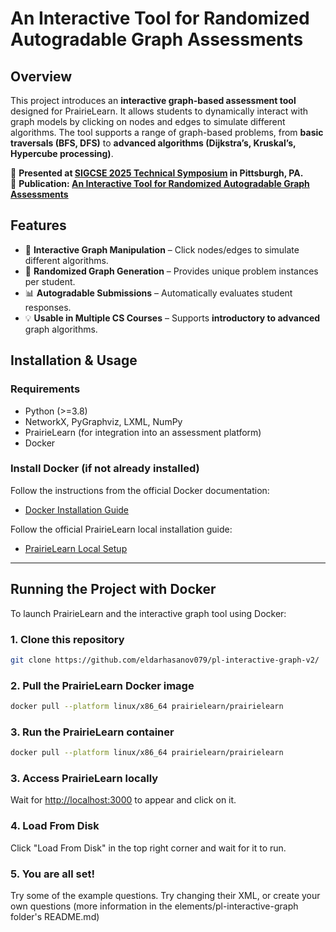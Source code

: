# An Interactive Tool for Randomized Autogradable Graph Assessments

## Overview  
This project introduces an **interactive graph-based assessment tool** designed for PrairieLearn. It allows students to dynamically interact with graph models by clicking on nodes and edges to simulate different algorithms. The tool supports a range of graph-based problems, from **basic traversals (BFS, DFS)** to **advanced algorithms (Dijkstra’s, Kruskal’s, Hypercube processing)**.

📢 **Presented at [SIGCSE 2025 Technical Symposium](https://sigcse2025.org/) in Pittsburgh, PA.**  
📄 **Publication: [An Interactive Tool for Randomized Autogradable Graph Assessments](https://dl.acm.org/doi/10.1145/3641555.3705123)** 

## Features  
- 🎯 **Interactive Graph Manipulation** – Click nodes/edges to simulate different algorithms.  
- 🔄 **Randomized Graph Generation** – Provides unique problem instances per student.  
- 📊 **Autogradable Submissions** – Automatically evaluates student responses.  
- 💡 **Usable in Multiple CS Courses** – Supports **introductory to advanced** graph algorithms.  

## Installation & Usage  

### **Requirements**  
- Python (>=3.8)  
- NetworkX, PyGraphviz, LXML, NumPy  
- PrairieLearn (for integration into an assessment platform)  
- Docker
  
### **Install Docker (if not already installed)**  
Follow the instructions from the official Docker documentation:  
- [Docker Installation Guide](https://docs.docker.com/get-docker/)  

Follow the official PrairieLearn local installation guide:  
- [PrairieLearn Local Setup](https://prairielearn.readthedocs.io/en/latest/installingLocal/)

---

## **Running the Project with Docker**  
To launch PrairieLearn and the interactive graph tool using Docker:

### **1. Clone this repository**  
```bash
git clone https://github.com/eldarhasanov079/pl-interactive-graph-v2/
```
### **2. Pull the PrairieLearn Docker image**  
```bash
docker pull --platform linux/x86_64 prairielearn/prairielearn
```
### **3. Run the PrairieLearn container**  
```bash
docker pull --platform linux/x86_64 prairielearn/prairielearn
```
### **3. Access PrairieLearn locally**  
Wait for <ins>http://localhost:3000</ins> to appear and click on it.

### **4. Load From Disk**  
Click "Load From Disk" in the top right corner and wait for it to run.

### **5. You are all set!**  
Try some of the example questions. Try changing their XML, or create your own questions (more information in the elements/pl-interactive-graph folder's README.md)


